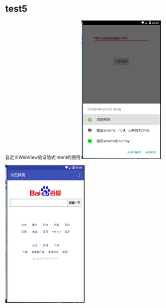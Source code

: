 # test5
自定义WebView验证隐式Intent的使用
<img src="https://github.com/Haseus/Intent/blob/master/images/%25%25%40X77J)9Q%40%60WV8WYC1F9%5B1.png" width="50%"/>

<img src="https://github.com/Haseus/Intent/blob/master/images/F23T50QVGCJA2KG%40N5TGWA3.png" width="50%"/>
